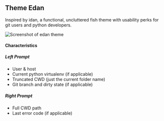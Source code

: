 ## Theme Edan

Inspired by idan, a functional, uncluttered fish theme with usability perks for git users and python developers.

![Screenshot of edan theme](https://cloud.githubusercontent.com/assets/215282/2869575/7bd3f828-d278-11e3-91ce-7ff84a5ea1b0.png)


#### Characteristics

##### Left Prompt

* User & host
* Current python virtualenv (if applicable)
* Truncated CWD (just the current folder name)
* Git branch and dirty state (if applicable)

##### Right Prompt

* Full CWD path
* Last error code (if applicable)
